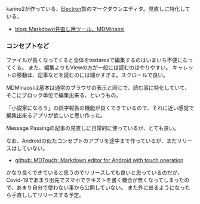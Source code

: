 karino2が作っている、[Electron](Electron.md)製のマークダウンエディタ。見直しに特化している。

- [blog: Markdown見直し用ツール、MDMinaosi](https://karino2.github.io/2021/04/02/MDMinaosi.html)

### コンセプトなど

ファイルが長くなってくると全体をtextareaで編集するのはいまいち不便になってくる。
また、編集よりもViewの方が一般には読むのはやりやすい。
キャレットの移動は、記事などを読むのには細かすぎる。スクロールで良い。

MDMinaosiは基本は通常のブラウザの表示と同じで、読む事に特化していて、
そこにブロック単位で編集出来る、というもの。

「小説家になろう」の誤字報告の機能が良くできているので、それに近い感覚で編集出来るアプリが欲しいと思い作った。

Message Passingの記事の見直しに日常的に使っているが、とても良い。

なお、Androidの似たコンセプトのアプリを途中まで作っているが、まだリリースはしていない。

- [github: MDTouch: Markdown editor for Android with touch operation](https://github.com/karino2/MDTouch)

かなり良くできていると思うのでリリースしても良いと思っているのだが、Covid-19であまり出先でスマホでテキストを書く機会が無くなってしまったので、あまり自分で使わない事から公開していない。
また外に出るようになったら手直ししてリリースする予定。